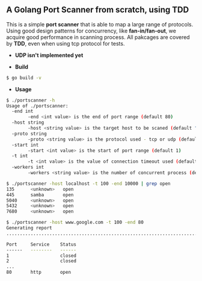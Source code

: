 ## A Golang Port Scanner from scratch, using TDD
This is a simple **port scanner** that is able to map a large range of protocols. Using good design patterns for concurrency, like **fan-in/fan-out**, we acquire good performance in scanning process. All pakcages are covered by **TDD**, even when using tcp protocol for tests.

* **UDP isn't implemented yet**

* **Build**
```sh
$ go build -v
```

* **Usage**
```sh
$ ./portscanner -h
Usage of ./portscanner:
  -end int
        -end <int value> is the end of port range (default 80)
  -host string
        -host <string value> is the target host to be scaned (default "127.0.0.1")
  -proto string
        -proto <string value> is the protocol used - tcp or udp (default "tcp")
  -start int
        -start <int value> is the start of port range (default 1)
  -t int
        -t <int value> is the value of connection timeout used (default 100)
  -workers int
        -workers <string value> is the number of concurrent process (default 1)
```

```sh
$ ./portscanner -host localhost -t 100 -end 10000 | grep open
135      <unknown>   open
445      samba       open
5040     <unknown>   open
5432     <unknown>   open
7680     <unknown>   open
```

```sh
$ ./portscanner -host www.google.com -t 100 -end 80
Generating report
................................................................................

Port     Service    Status
------   --------   ------
1                   closed
2                   closed
...
80       http       open
```